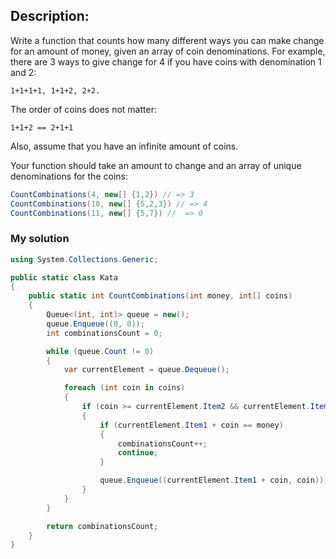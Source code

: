 ## Description:
Write a function that counts how many different ways you can make change for an amount of money, given an array of coin denominations. For example, there are 3 ways to give change for 4 if you have coins with denomination 1 and 2:

```1+1+1+1, 1+1+2, 2+2.```

The order of coins does not matter:

```1+1+2 == 2+1+1```

Also, assume that you have an infinite amount of coins.

Your function should take an amount to change and an array of unique denominations for the coins:
```C#
CountCombinations(4, new[] {1,2}) // => 3
CountCombinations(10, new[] {5,2,3}) // => 4
CountCombinations(11, new[] {5,7}) //  => 0
```
### My solution
```C#
using System.Collections.Generic;

public static class Kata
{
    public static int CountCombinations(int money, int[] coins)
    {
        Queue<(int, int)> queue = new();
        queue.Enqueue((0, 0));
        int combinationsCount = 0;

        while (queue.Count != 0) 
        { 
            var currentElement = queue.Dequeue();

            foreach (int coin in coins)
            {
                if (coin >= currentElement.Item2 && currentElement.Item1 + coin <= money)
                {
                    if (currentElement.Item1 + coin == money)
                    {
                        combinationsCount++;
                        continue;
                    }

                    queue.Enqueue((currentElement.Item1 + coin, coin));
                }
            }
        }

        return combinationsCount;
    }
}
```
